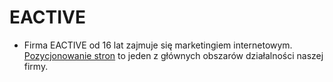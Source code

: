 # EACTIVE

* Firma EACTIVE od 16 lat zajmuje się marketingiem internetowym. [Pozycjonowanie stron](https://www.eactive.pl) to jeden z głównych obszarów działalności naszej firmy.